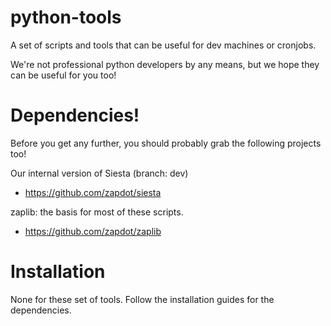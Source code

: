 # python-tools
A set of scripts and tools that can be useful for dev machines or cronjobs.

We're not professional python developers by any means, but we hope they can be useful for you too!

# Dependencies!
Before you get any further, you should probably grab the following projects too!

Our internal version of Siesta (branch: dev)
* https://github.com/zapdot/siesta

zaplib: the basis for most of these scripts.
* https://github.com/zapdot/zaplib

# Installation
None for these set of tools. Follow the installation guides for the dependencies.

